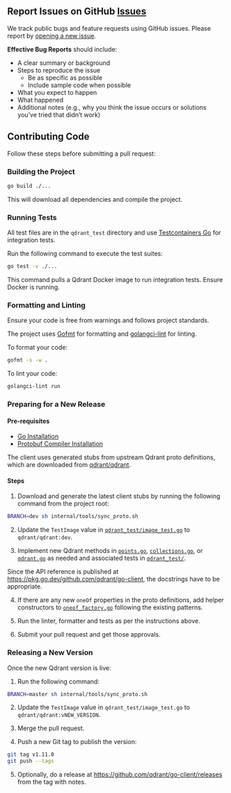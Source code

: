 ## Report Issues on GitHub [Issues](https://github.com/qdrant/go-client/issues)

We track public bugs and feature requests using GitHub issues. Please report by [opening a new issue](https://github.com/qdrant/go-client/issues/new).

**Effective Bug Reports** should include:

- A clear summary or background
- Steps to reproduce the issue
  - Be as specific as possible
  - Include sample code when possible
- What you expect to happen
- What happened
- Additional notes (e.g., why you think the issue occurs or solutions you’ve tried that didn’t work)

## Contributing Code

Follow these steps before submitting a pull request:

### Building the Project

```bash
go build ./...
```

This will download all dependencies and compile the project.

### Running Tests

All test files are in the `qdrant_test` directory and use [Testcontainers Go](https://golang.testcontainers.org/) for integration tests.

Run the following command to execute the test suites:

```bash
go test -v ./...
```

This command pulls a Qdrant Docker image to run integration tests. Ensure Docker is running.

### Formatting and Linting

Ensure your code is free from warnings and follows project standards.

The project uses [Gofmt](https://go.dev/blog/gofmt) for formatting and [golangci-lint](https://github.com/golangci/golangci-lint) for linting.

To format your code:

```bash
gofmt -s -w .
```

To lint your code:

```bash
golangci-lint run
```

### Preparing for a New Release

#### Pre-requisites

- [Go Installation](https://go.dev/doc/install)
- [Protobuf Compiler Installation](https://grpc.io/docs/protoc-installation/)

The client uses generated stubs from upstream Qdrant proto definitions, which are downloaded from [qdrant/qdrant](https://github.com/qdrant/qdrant/tree/master/lib/api/src/grpc/proto).

#### Steps

1. Download and generate the latest client stubs by running the following command from the project root:

```bash
BRANCH=dev sh internal/tools/sync_proto.sh
```

2. Update the `TestImage` value in [`qdrant_test/image_test.go`](https://github.com/qdrant/go-client/blob/master/qdrant_test/image_test.go) to `qdrant/qdrant:dev`.

3. Implement new Qdrant methods in [`points.go`](https://github.com/qdrant/go-client/blob/master/qdrant/points.go), [`collections.go`](https://github.com/qdrant/go-client/blob/master/qdrant/collections.go), or [`qdrant.go`](https://github.com/qdrant/go-client/blob/master/qdrant/qdrant.go) as needed and associated tests in [`qdrant_test/`](https://github.com/qdrant/go-client/tree/master/qdrant_test).

Since the API reference is published at <https://pkg.go.dev/github.com/qdrant/go-client>, the docstrings have to be appropriate.

4. If there are any new `oneOf` properties in the proto definitions, add helper constructors to [`oneof_factory.go`](https://github.com/qdrant/go-client/blob/master/qdrant/oneof_factory.go) following the existing patterns.

5. Run the linter, formatter and tests as per the instructions above.

6. Submit your pull request and get those approvals.

### Releasing a New Version

Once the new Qdrant version is live:

1. Run the following command:

```bash
BRANCH=master sh internal/tools/sync_proto.sh
```

2. Update the `TestImage` value in `qdrant_test/image_test.go` to `qdrant/qdrant:vNEW_VERSION`.

3. Merge the pull request.

4. Push a new Git tag to publish the version:

```bash
git tag v1.11.0
git push --tags
```

5. Optionally, do a release at <https://github.com/qdrant/go-client/releases> from the tag with notes.
